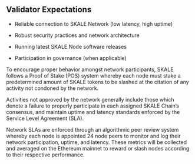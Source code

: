 
## Validator Expectations

-   Reliable connection to SKALE Network (low latency, high uptime)  
    
-   Robust security practices and network architecture
-   Running latest SKALE Node software releases
-   Participation in governance (when applicable)

  
To encourage proper behavior amongst network participants, SKALE follows a Proof of Stake (POS) system whereby each node must stake a predetermined amount of SKALE tokens to be slashed at the citation of any activity not condoned by the network.  
  
Activities not approved by the network generally include those which denote a failure to properly participate in each assigned SKALE Chain’s consensus, and maintain uptime and latency standards enforced by the Service Level Agreement (SLA).  
  
Network SLAs are enforced through an algorithmic peer review system whereby each node is appointed 24 node peers to monitor and log their network participation, uptime, and latency. These metrics will be collected and averaged on the Ethereum mainnet to reward or slash nodes according to their respective performance.